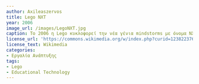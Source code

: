 ```yaml
---
author: Axileaszervos
title: Lego NXT
year: 2006
image_url: /images/LegoNXT.jpg
caption: Το 2006 η Lego κυκλοφορεί την νέα γένια mindstorms με όνομα NXT. Τα NXT περιλάμβαναν γραφικό περιβάλλον το οποίο επιτρέπει την δημιουργία προγραμμάτων για την κίνηση των NXT και μέσα σε αυτό περιείχε οδηγό ο οποίος έδειχνε βήμα-βήμα τις οδηγίες για την συναρμολόγηση των ρομπότ. Τέλος, το κιτ διέθετε τρεις σερβοκινητήρες, έναν αισθητήρα φωτός, ήχου και απόστασης και έναν αισθητήρα αφής.
license_url: 'https://commons.wikimedia.org/w/index.php?curid=123822376'
license_text: Wikimedia
categories:
- Εργαλία Ανάπτυξης
tags:
- Lego
- Educational Technology
---
```


